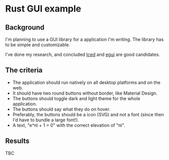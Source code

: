# Rust GUI example

## Background

I'm planning to use a GUI library for a application I'm writing.
The library has to be simple and customizable.

I've done my research, and concluded [Iced](https://github.com/hecrj/iced) and [egui](https://github.com/emilk/egui) are good candidates.

## The criteria

- The application should run natively on all desktop platforms and on the web.
- It should have two round buttons without border, like Material Design.
- The buttons should toggle dark and light theme for the whole application.
- The buttons should say what they do on hover.
- Preferably, the buttons should be a icon (SVG) and not a font (since then I'd have to bundle a large font!).
- A text, "e^πi + 1 = 0" with the correct elevation of "πi".

## Results
TBC
